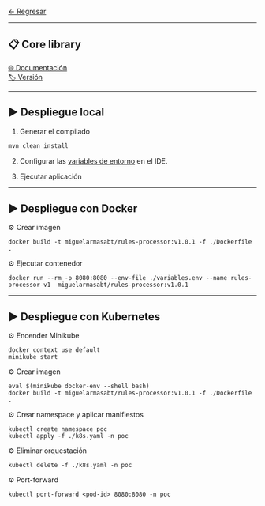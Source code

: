 
[← Regresar](../README.md) <br>

---
## 📋 Core library
[🌐 Documentación](https://github.com/miguel-armas-abt/backend-core-library) <br>
[🏷️ Versión](./src/main/java/com/demo/service/commons/core/package-info.java) <br>

---

## ▶️ Despliegue local

1. Generar el compilado
```sh
mvn clean install
```

2. Configurar las [variables de entorno](./variables.env) en el IDE.

2. Ejecutar aplicación


---

## ▶️ Despliegue con Docker

⚙️ Crear imagen
```shell
docker build -t miguelarmasabt/rules-processor:v1.0.1 -f ./Dockerfile .
```

⚙️ Ejecutar contenedor
```shell
docker run --rm -p 8080:8080 --env-file ./variables.env --name rules-processor-v1  miguelarmasabt/rules-processor:v1.0.1
```

---

## ▶️ Despliegue con Kubernetes

⚙️ Encender Minikube
```shell
docker context use default
minikube start
```

⚙️ Crear imagen
```shell
eval $(minikube docker-env --shell bash)
docker build -t miguelarmasabt/rules-processor:v1.0.1 -f ./Dockerfile .
```

⚙️ Crear namespace y aplicar manifiestos
```shell
kubectl create namespace poc
kubectl apply -f ./k8s.yaml -n poc
```

⚙️ Eliminar orquestación
```shell
kubectl delete -f ./k8s.yaml -n poc
```

⚙️ Port-forward
```shell
kubectl port-forward <pod-id> 8080:8080 -n poc
```
